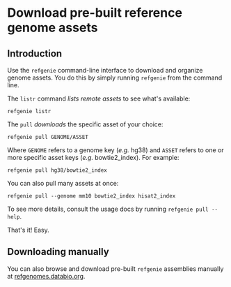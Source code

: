 # Download pre-built reference genome assets

## Introduction

Use the `refgenie` command-line interface to download and organize genome assets. You do this by simply running `refgenie` from the command line.

The `listr` command *lists remote assets* to see what's available:

```console
refgenie listr
```

The `pull` *downloads* the specific asset of your choice:

```console
refgenie pull GENOME/ASSET
```
Where `GENOME` refers to a genome key (*e.g.* hg38) and `ASSET` refers to one or more specific asset keys (*e.g.* bowtie2_index). For example:

```console
refgenie pull hg38/bowtie2_index
```

You can also pull many assets at once:

```console
refgenie pull --genome mm10 bowtie2_index hisat2_index
```


To see more details, consult the usage docs by running `refgenie pull --help`.

That's it! Easy.

## Downloading manually

You can also browse and download pre-built `refgenie` assemblies manually at [refgenomes.databio.org](http://refgenomes.databio.org).

<!-- 
## Older builds (deprecated)

For earlier versions of refgenie, there was no `refgenie pull` command, so users would just download the pre-indexed archives and use those. These archives are built for common genomes. These are `tar gzipped` files, so **you will need to unarchive them after downloading**. The complete collection is listed at [http://big.databio.org/refgenomes/](http://big.databio.org/refgenomes/):

## Mirror 1:

* Human: [hg38.tgz](http://big.databio.org/refgenomes/hg38.tgz), [hg19.tgz](http://big.databio.org/refgenomes/hg19.tgz)
* Rat: [rn6.tgz](http://big.databio.org/refgenomes/rn6.tgz)
* Mouse: [mm10](http://big.databio.org/refgenomes/mm10.tgz)
* Prealignment 'decoy' references: available at [big.databio.org/refgenomes/](http://big.databio.org/refgenomes/) for sequences from [ref_decoy](https://github.com/databio/ref_decoy)

## Mirror 2 (use if mirror 1 is down):

* Human: [hg38.tgz](http://cloud.databio.org/refgenomes/hg38.tgz), [hg19.tgz](http://cloud.databio.org/refgenomes/hg19.tgz)
* Rat: [rn6.tgz](http://cloud.databio.org/refgenomes/rn6.tgz)
* Mouse: mm9 (pending), [mm10](http://cloud.databio.org/refgenomes/mm10.tgz)


## Example to download and unarchive hg38_chr22

```
wget http://big.databio.org/refgenomes/hg38_chr22.tgz
tar -xf hg38_chr22.tgz
``` -->